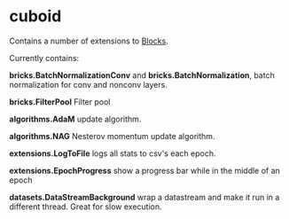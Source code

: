 # cuboid
Contains a number of extensions to [Blocks](https://github.com/bartvm/blocks).

Currently contains:

**bricks.BatchNormalizationConv** and **bricks.BatchNormalization**, batch
normalization for conv and nonconv layers.

**bricks.FilterPool** Filter pool

**algorithms.AdaM** update algorithm.

**algorithms.NAG** Nesterov momentum update algorithm.

**extensions.LogToFile** logs all stats to csv's each epoch.

**extensions.EpochProgress** show a progress bar while in the middle of
an epoch

**datasets.DataStreamBackground** wrap a datastream and make it run in a
different thread. Great for slow execution.
